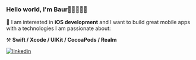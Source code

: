 ### Hello world, I'm Baur👋🏽👨🏽‍💻

📲 I am interested in **iOS development** and I want to build great mobile apps with a technologies I am passionate about:

⚒ **Swift / Xcode / UIKit / CocoaPods / Realm**

<a href="https://linkedin.com/in/baurrm" target="_blank">
<img src=https://img.shields.io/badge/linkedin-%231E77B5.svg?&style=for-the-badge&logo=linkedin&logoColor=white alt=linkedin style="margin-bottom: 5px;" />
</a>  
</div>
